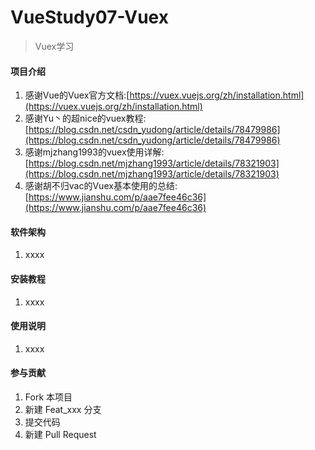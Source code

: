 # VueStudy07-Vuex

> Vuex学习

#### 项目介绍

1. 感谢Vue的Vuex官方文档:[https://vuex.vuejs.org/zh/installation.html](https://vuex.vuejs.org/zh/installation.html)
2. 感谢Yu丶的超nice的vuex教程:[https://blog.csdn.net/csdn_yudong/article/details/78479986](https://blog.csdn.net/csdn_yudong/article/details/78479986)
3. 感谢mjzhang1993的vuex使用详解:[https://blog.csdn.net/mjzhang1993/article/details/78321903](https://blog.csdn.net/mjzhang1993/article/details/78321903)
4. 感谢胡不归vac的Vuex基本使用的总结:[https://www.jianshu.com/p/aae7fee46c36](https://www.jianshu.com/p/aae7fee46c36)

#### 软件架构

1. xxxx

#### 安装教程

1. xxxx

#### 使用说明

1. xxxx

#### 参与贡献

1. Fork 本项目
2. 新建 Feat_xxx 分支
3. 提交代码
4. 新建 Pull Request
